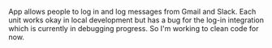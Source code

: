 App allows people to log in and log messages from Gmail and Slack.
Each unit works okay in local development but has a bug for the log-in integration which is currently in debugging progress. So I'm working to clean code for now.
